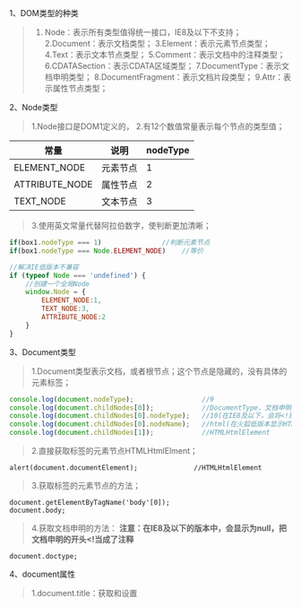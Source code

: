 1、DOM类型的种类
> 1. Node：表示所有类型值得统一接口，IE8及以下不支持；
> 2.Document：表示文档类型；
> 3.Element：表示元素节点类型；
> 4.Text：表示文本节点类型；
> 5.Comment：表示文档中的注释类型；
> 6.CDATASection：表示CDATA区域类型；
> 7.DocumentType：表示文档申明类型；
> 8.DocumentFragment：表示文档片段类型；
> 9.Attr：表示属性节点类型；

2、Node类型
> 1.Node接口是DOM1定义的，
> 2.有12个数值常量表示每个节点的类型值；

|常量|说明|nodeType|
|---|---|---|
|ELEMENT_NODE|元素节点|1|
|ATTRIBUTE_NODE|属性节点|2|
|TEXT_NODE|文本节点|3|
> 3.使用英文常量代替阿拉伯数字，使判断更加清晰；
```js
if(box1.nodeType === 1)               //判断元素节点
if(box1.nodeType === Node.ELEMENT_NODE)    //等价

//解决IE低版本不兼容
if (typeof Node === 'undefined') {
    //创建一个全局Node
    window.Node = {
        ELEMENT_NODE:1,
        TEXT_NODE:3,
        ATTRIBUTE_NODE:2
    }
}
```

3、Document类型
> 1.Document类型表示文档，或者根节点；这个节点是隐藏的，没有具体的元素标签；
```js
console.log(document.nodeType);                 //9
console.log(document.childNodes[0]);            //DocumentType，文档申明
console.log(document.childNodes[0].nodeType);   //10(在IE8及以下，会将<!理解为注释，显示值为8)
console.log(document.childNodes[0].nodeName);   //html(在火狐低版本显示HTML)
console.log(document.childNodes[1]);            //HTMLHtmlElement
```
> 2.直接获取<html>标签的元素节点HTMLHtmlElment；
```
alert(document.documentElement);              //HTMLHtmlElement     
```
> 3.获取<body>标签的元素节点的方法；
```
document.getElementByTagName('body'[0]);
document.body;
```
> 4.获取文档申明的方法：
> **注意：在IE8及以下的版本中，会显示为null，把文档申明的开头<!当成了注释**
```
document.doctype;
```

4、document属性
> 1.document.title：获取和设置<title>标签的值；
> 2.document.URL：获取URL路径；
> 3.document.domain：获取域名，服务器端；
> 4.document.referrer：获取上一个URL，服务器端；

5、document对象集合
> 1.document.anchors：获取文档中带name属性的<a>元素集合
> 2.document.links：获取文档中带href属性的<a>元素集合
> 3.document.applets：获取文档中<applet>元素集合，已不用
> 4.document.forms：获取文档中<form>元素集合
> 5.document.images：获取文档中<img>元素集合

6、Element类型
> 1.Element类型用于表现HTMl中的元素节点；

|元素名|类型|
|---|---|
|HTML|HTMLHtmlElement|
|DIV|HTMLDivElement|
|BODY|HTMLBodyElement|

7、Text类型
> 1.Text类型用于表现文本节点类型；文本不包含html；
> 2.在同时创建两个同级别的文本节点的时候，会产生分离的两个节点；
> 1. 解决方法：合并成一个节点：normalize()方法
```
<div id="test"></div>

var box1 = document.getElementById('test');
var p1 = document.createTextNode('<测试p1');
var p2 = document.createTextNode('<测试p2');
console.log('未添加'+box1.childNodes.length);      //未合并0，合并后0
box1.appendChild(p1);
box1.appendChild(p2);
//box1.normalize();                               //合并两个节点
console.log('添加后'+box1.childNodes.length);      //未合并2，合并后1
```
> 3.分离一个文本节点中的内容：splitText(num)方法
```
<div id="test">Mr.Lee</div>
console.log(box1.childNodes[0].splitText(3));    //把前三个字符分离成新节点Lee
console.log(box1.childNodes[0].nodeValue);       //Mr.
```
> 4.其他方法：
> 1. deleteData(x,y)：删除从x位置开始的y个字符；
> 2. insertData(x,str)：从x位置添加指定字符串；
> 3. replaceData(x,y,str)：从x位置替换到y个指定的字符,替换为str字符；
> 4. sustringData(x,y)：从x位置获取y个字符，直接输出
```
<div id="test">Mr.Lee</div>

var box1 = document.getElementById('test');
box1.firstChild.deleteData(0,3);             //Lee
box1.firstChild.insertData(0,'Hello ');      //Hello Mr.Lee
box1.firstChild.replaceData(0,3,'Miss.');    //Miss.Lee
alert(box1.firstChild.substringData(0,3));   //Mr.
console.log('其他方法'+box1.firstChild.nodeValue);
```

8、Comment类型
> 1.Comment类型表示文档中的注释；
> 1. nodeType:8
> 2. nodeName:#comment
> 3. nodeValue:注释的内容
```
<div id="test"><!--Mr.Lee--></div>

var box1 = document.getElementById('test');
console.log(box1.firstChild.nodeType);      //8
console.log(box1.firstChild.nodeName);      //#comment
console.log(box1.firstChild.nodeValue);     //Mr.Lee
```

9、Attr类型
> 1.Attr类型用来表示文档元素中的属性；
> 1. nodeType:2
> 2. nodeName:属性名
> 3. nodeValue:属性值

10、DOM扩展——呈现模式
> 1.从IE6开始区分标准模式和混杂模式(怪异模式)，主要看文档申明；
> 2.IE为document对象添加了一个compatMode属性，用来识别模式；
> 3.标准模式，返回CSS1Compat；混杂模式，返回BackCompat。
> 4.应用：设置窗口页面大小（详见BOM.md文章）
```js
//判断IE6的模式
function judgeMode() {
    if (document.compatMode === 'CSS1Compat') {
        console.log('标准模式' + document.compatMode);
        console.log('浏览器模式：' + '标准模式');
    } else {
        console.log('混杂模式' + document.compatMode);
        console.log('浏览器模式：' + '混杂模式');
    }
}
```
> 5.在IE8后，引入了documentMode属性，判断三种模式
> 1. 标准模式：8
> 2. 仿真模式：7
> 3. 混杂模式：5
```js
function judgeIEMode() {
    if (document.documentMode > 7) {
        console.log('标准模式' + document.documentMode);
    } else if(document.documentMode < 7) {
        console.log('混杂模式' + document.documentMode);
    }else{
        console.log('仿真模式' + document.documentMode);
    }
}
```

11、DOM扩展——滚动scrollIntoView()方法
> 1.设置可见区域——将指定的节点滚动到可见范围内；
```
box1.scrollIntoView();
```

12、DOM扩展——children属性
> 1.因为空白节点的问题，可以使用children属性获取有效的节点，这个属性是非标准的。
```
<div id="test">
    <p>p1</p>
    <p>p2</p>
    <p>p3</p>
</div>

var box1 = document.getElementById('test');
console.log(box1.children.length);           //3(忽略空白节点)
console.log(box1.children[0]);               //<p>p1</>(获取第一个非空白节点)
console.log(box1.childNodes.length);         //7
```

13、DOM扩展——contains()方法
> 1.判断一个节点是不是另一个节点的后代；
> 2.IE9及以上的版本不支持这个方法；
```
console.log(box1.contains(box1.firstChild));     //true
```
> 3.解决：compareDocumentPosition()方法
> 1. 这个方法不支持IE8及以下版本的，其他都支持；
> 2. 这个方法，返回一个掩码值；
> 3. 20这个值，因为满足了4和16两项，最后相加了。
> 4. 10这个值，因为满足了2和8两项，最后相加了。

|掩码|节点关系|
|---|---|
|1|无关(节点不存在)|
|2|居前(节点在参考点之前)|
|4|居后(节点在参考点之后)|
|8|包含(节点是参考点的祖先)|
|16|被包含(节点是参考点的后代)|

```
console.log(box1.compareDocumentPosition(box1.firstChild));     //20
console.log(box1.firstChild.compareDocumentPosition(box1));     //10
//跨浏览器兼容
function refAndChildContains(ref, child) {
    var relation = null;
    if (typeof ref.compareDocumentPosition === 'function') {
        relation = ref.compareDocumentPosition(child);
        if (relation === 20) {
            console.log('compareDocumentPosition是后代节点');
        } else if (relation === 10) {
            console.log('compareDocumentPosition是祖先节点')
        } else if (relation === 1) {
            console.log('compareDocumentPosition是两者无关');
        }
    } else {
        relation = ref.contains(child);
        if (relation) {
            console.log('contains是后代节点');
        } else {
            console.log('contains两者无关');
        }
    }
}
```

14、DOM操作方法（了解）
> 1.innerHTML：获取元素节点里的内容（包含HTML）（可赋值，包含标签），非W3C标准，兼容性很好；
> 1. 限制：作用域元素离开这个作用域就无效了；
```
box1.innerHTML = "<script>alert('Lee');</script>";   
console.log(box1.innerHTML);    //只能纯粹的打印出节点里的内容，而不能执行alert方法
```
> 2. 性能问题：设置innerHTML时，会创建一个HTML解析器，是浏览器级别的，创建和销毁这个解析器会带来性能损失；
```
for(var i = 0; i < 10; i++){
  ul.innerHTML = '<li>item</li>'   //频繁操作
}

//改
for(var i = 0; i < 10; i++){
  a = '<li>item</li>'             //临时保存
}
ul.innerHTML = a;
```
> 2.innerText：获取文本内容,如果有html，直接删除内部的标签；赋值，包含标签直接转义；
```
<div id="test">
    <p>p1</p>
    <p>p2</p>
    <p>p3</p>
</div>
var box1 = document.getElementById('test');
console.log(box1.innerText);                  //获取
//p1
//p2
//p3
box1.innerText = '<b>123</b>';               //赋值，<b>123</b>
```
> 3.outerHTML：取值比innerHTML多加一层外面的div，输出整个div，赋值操作会将元素抹去，危险；
> 4.outerText：取值与innerText一样，但火狐不支持，赋值操作会将元素抹去(chrome会)，危险；
```
var box1 = document.getElementById('test');
box1.outerText = 'nihao';
console.log(document.getElementById('test'));    //null
```
